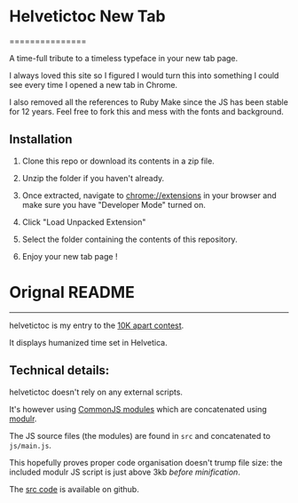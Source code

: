 # Helvetictoc New Tab
===============

A time-full tribute to a timeless typeface in your new tab page.

I always loved this site so I figured I would turn this into something I could see every time I opened a new tab in Chrome. 

I also removed all the references to Ruby Make since the JS has been stable for 12 years. Feel free to fork this and mess with the fonts and background.

## Installation

1. Clone this repo or download its contents in a zip file.

2. Unzip the folder if you haven't already.

3. Once extracted, navigate to [chrome://extensions](chrome://extensions) in your browser and make sure you have "Developer Mode" turned on.

4. Click "Load Unpacked Extension"

5. Select the folder containing the contents of this repository. 

6. Enjoy your new tab page !


# Orignal README
-------------------------------------------

helvetictoc is my entry to the [10K apart contest](http://10k.aneventapart.com/).

It displays humanized time set in Helvetica.

Technical details:
-----------------

helvetictoc doesn't rely on any external scripts.

It's however using [CommonJS modules](http://wiki.commonjs.org/wiki/Modules/1.1) which are concatenated using [modulr](http://github.com/codespeaks/modulr).

The JS source files (the modules) are found in `src` and concatenated to `js/main.js`.

This hopefully proves proper code organisation doesn't trump file size: the included modulr JS script is just above 3kb _before minification_.

The [src code](http://github.com/tobie/helvetictoc) is available on github.